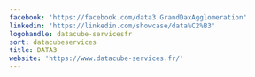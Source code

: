 ```yaml
---
facebook: 'https://facebook.com/data3.GrandDaxAgglomeration'
linkedin: 'https://linkedin.com/showcase/data%C2%B3'
logohandle: datacube-servicesfr
sort: datacubeservices
title: DATA3
website: 'https://www.datacube-services.fr/'
---
```

